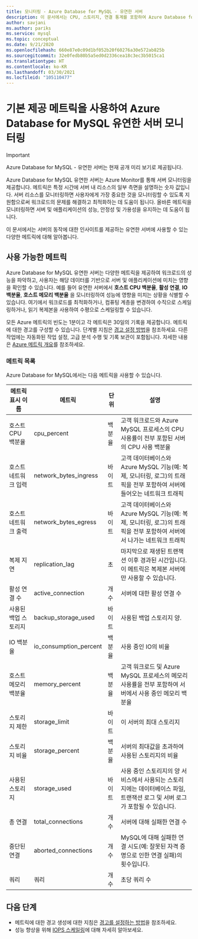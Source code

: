 ```yaml
---
title: 모니터링 - Azure Database for MySQL - 유연한 서버
description: 이 문서에서는 CPU, 스토리지, 연결 통계를 포함하여 Azure Database for MySQL 유연한 서버를 모니터링하고 경고하는 메트릭을 설명합니다.
author: savjani
ms.author: pariks
ms.service: mysql
ms.topic: conceptual
ms.date: 9/21/2020
ms.openlocfilehash: 660e87e0c09d1bf052b20f60276a30e572ab825b
ms.sourcegitcommit: 32e0fedb80b5a5ed0d2336cea18c3ec3b5015ca1
ms.translationtype: HT
ms.contentlocale: ko-KR
ms.lasthandoff: 03/30/2021
ms.locfileid: "105110477"
---
```

# <a name="monitor-azure-database-for-mysql-flexible-servers-with-built-in-metrics"></a>기본 제공 메트릭을 사용하여 Azure Database for MySQL 유연한 서버 모니터링

> [!IMPORTANT] 
> Azure Database for MySQL - 유연한 서버는 현재 공개 미리 보기로 제공됩니다.

Azure Database for MySQL 유연한 서버는 Azure Monitor를 통해 서버 모니터링을 제공합니다. 메트릭은 특정 시간에 서버 내 리소스의 일부 측면을 설명하는 숫자 값입니다. 서버 리소스를 모니터링하면 사용자에게 가장 중요한 것을 모니터링할 수 있도록 지원함으로써 워크로드의 문제를 해결하고 최적화하는 데 도움이 됩니다. 올바른 메트릭을 모니터링하면 서버 및 애플리케이션의 성능, 안정성 및 가용성을 유지하는 데 도움이 됩니다.

이 문서에서는 서버의 동작에 대한 인사이트를 제공하는 유연한 서버에 사용할 수 있는 다양한 메트릭에 대해 알아봅니다.

## <a name="available-metrics"></a>사용 가능한 메트릭

Azure Database for MySQL 유연한 서버는 다양한 메트릭을 제공하여 워크로드의 성능을 파악하고, 사용자는 해당 데이터를 기반으로 서버 및 애플리케이션에 미치는 영향을 확인할 수 있습니다. 예를 들어 유연한 서버에서 **호스트 CPU 백분율**, **활성 연결**, **IO 백분율**, **호스트 메모리 백분율** 을 모니터링하여 성능에 영향을 미치는 상황을 식별할 수 있습니다. 여기에서 워크로드를 최적화하거나, 컴퓨팅 계층을 변경하여 수직으로 스케일링하거나, 읽기 복제본을 사용하여 수평으로 스케일링할 수 있습니다.

모든 Azure 메트릭의 빈도는 1분이고 각 메트릭은 30일의 기록을 제공합니다. 메트릭에 대한 경고를 구성할 수 있습니다. 단계별 지침은 [경고 설정 방법](./how-to-alert-on-metric.md)을 참조하세요. 다른 작업에는 자동화된 작업 설정, 고급 분석 수행 및 기록 보관이 포함됩니다. 자세한 내용은 [Azure 메트릭 개요](../../azure-monitor/data-platform.md)를 참조하세요.

### <a name="list-of-metrics"></a>메트릭 목록
Azure Database for MySQL에서는 다음 메트릭을 사용할 수 있습니다.

|메트릭 표시 이름|메트릭|단위|설명|
|---|---|---|---|
|호스트 CPU 백분율|cpu_percent|백분율|고객 워크로드와 Azure MySQL 프로세스의 CPU 사용률이 전부 포함된 서버의 CPU 사용 백분율|
|호스트 네트워크 입력 |network_bytes_ingress|바이트|고객 데이터베이스와 Azure MySQL 기능(예: 복제, 모니터링, 로그)의 트래픽을 전부 포함하여 서버에 들어오는 네트워크 트래픽|
|호스트 네트워크 출력|network_bytes_egress|바이트|고객 데이터베이스와 Azure MySQL 기능(예: 복제, 모니터링, 로그)의 트래픽을 전부 포함하여 서버에서 나가는 네트워크 트래픽|
|복제 지연|replication_lag|초|마지막으로 재생된 트랜잭션 이후 경과된 시간입니다. 이 메트릭은 복제본 서버에만 사용할 수 있습니다.|
|활성 연결 수|active_connection|개수|서버에 대한 활성 연결 수|
|사용된 백업 스토리지|backup_storage_used|바이트|사용된 백업 스토리지 양.|
|IO 백분율|io_consumption_percent|백분율|사용 중인 IO의 비율|
|호스트 메모리 백분율|memory_percent|백분율|고객 워크로드 및 Azure MySQL 프로세스의 메모리 사용률을 전부 포함하여 서버에서 사용 중인 메모리 백분율|
|스토리지 제한|storage_limit|바이트|이 서버의 최대 스토리지|
|스토리지 비율|storage_percent|백분율|서버의 최대값을 초과하여 사용된 스토리지의 비율|
|사용된 스토리지|storage_used|바이트|사용 중인 스토리지의 양 서비스에서 사용되는 스토리지에는 데이터베이스 파일, 트랜잭션 로그 및 서버 로그가 포함될 수 있습니다.|
|총 연결|total_connections|개수|서버에 대해 실패한 연결 수|
|중단된 연결|aborted_connections|개수|MySQL에 대해 실패한 연결 시도(예: 잘못된 자격 증명으로 인한 연결 실패)의 횟수입니다.|
|쿼리|쿼리|개수|초당 쿼리 수|

## <a name="next-steps"></a>다음 단계
- 메트릭에 대한 경고 생성에 대한 지침은 [경고를 설정하는 방법](./how-to-alert-on-metric.md)을 참조하세요.
- 성능 향상을 위해 [IOPS 스케일링](./concepts/../concepts-compute-storage.md#iops)에 대해 자세히 알아보세요.